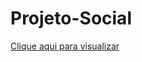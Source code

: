 # Projeto-Social

<a href="https://valfreitas.github.io/projeto-social/">Clique aqui para visualizar</a>
